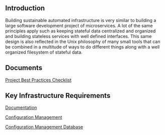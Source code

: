 ## Introduction

Building sustainable automated infrastructure is very similar to building a large software development project of microservices. A lot of the same principles apply such as keeping stateful data centralized and organized and building stateless services with well defined interfaces. This same design is also reflected in the Unix philosophy of many small tools that can be combined in a multitude of ways to do different things along with a well organized filesystem of stateful data. 

## Documents
[Project Best Practices Checklist](best-practices.html)


## Key Infrastructure Requirements

[Documentation](documentation.html)

[Configuration Management](configuration-management.html)

[Configuration Management Database](configuration-management-database.html)
